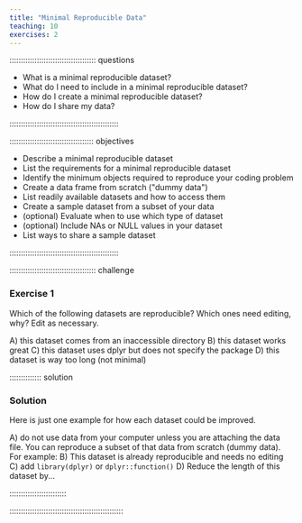 ```yaml
---
title: "Minimal Reproducible Data"
teaching: 10
exercises: 2
---
```


:::::::::::::::::::::::::::::::::::::: questions 

- What is a minimal reproducible dataset?
- What do I need to include in a minimal reproducible dataset?
- How do I create a minimal reproducible dataset?
- How do I share my data?

::::::::::::::::::::::::::::::::::::::::::::::::

::::::::::::::::::::::::::::::::::::: objectives

- Describe a minimal reproducible dataset
- List the requirements for a minimal reproducible dataset
- Identify the minimum objects required to reproduce your coding problem
- Create a data frame from scratch ("dummy data")
- List readily available datasets and how to access them
- Create a sample dataset from a subset of your data
- (optional) Evaluate when to use which type of dataset
- (optional) Include NAs or NULL values in your dataset
- List ways to share a sample dataset

::::::::::::::::::::::::::::::::::::::::::::::::

:::::::::::::::::::::::::::::::::::::: challenge

### Exercise 1

Which of the following datasets are reproducible? Which ones need editing, why? Edit as necessary.

A) this dataset comes from an inaccessible directory
B) this dataset works great
C) this dataset uses dplyr but does not specify the package
D) this dataset is way too long (not minimal)

:::::::::::::: solution

### Solution

Here is just one example for how each dataset could be improved.

A) do not use data from your computer unless you are attaching the data file. You can reproduce a subset of that data from scratch (dummy data). For example:
B) This dataset is already reproducible and needs no editing
C) add `library(dplyr)` or `dplyr::function()` 
D) Reduce the length of this dataset by...

:::::::::::::::::::::::::

::::::::::::::::::::::::::::::::::::::::::::::::::
